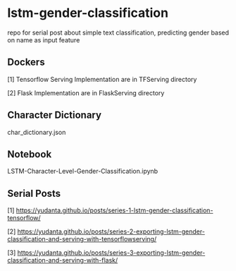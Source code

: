 # lstm-gender-classification
repo for serial post about simple text classification, predicting gender based on name as input feature

## Dockers
[1] Tensorflow Serving Implementation are in TFServing directory

[2] Flask Implementation are in FlaskServing directory

## Character Dictionary
char_dictionary.json

## Notebook
LSTM-Character-Level-Gender-Classification.ipynb
## Serial Posts
[1] https://yudanta.github.io/posts/series-1-lstm-gender-classification-tensorflow/

[2] https://yudanta.github.io/posts/series-2-exporting-lstm-gender-classification-and-serving-with-tensorflowserving/

[3] https://yudanta.github.io/posts/series-3-exporting-lstm-gender-classification-and-serving-with-flask/
